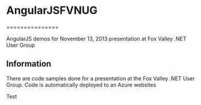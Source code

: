 # AngularJSFVNUG
===============

AngularJS demos for November 13, 2013 presentation at Fox Valley .NET User Group

## Information
There are code samples done for a presentation at the Fox Valley .NET User Group. Code is automatically deployed to an Azure websites

Test